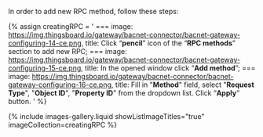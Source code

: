 In order to add new RPC method, follow these steps:

{% assign creatingRPC = '
    ===
        image: https://img.thingsboard.io/gateway/bacnet-connector/bacnet-gateway-configuring-14-ce.png,
        title: Click “**pencil**” icon of the “**RPC methods**” section to add new RPC;
    ===
        image: https://img.thingsboard.io/gateway/bacnet-connector/bacnet-gateway-configuring-15-ce.png,
        title: In the opened window click “**Add method**”;
    ===
        image: https://img.thingsboard.io/gateway/bacnet-connector/bacnet-gateway-configuring-16-ce.png,
        title: Fill in "**Method**" field, select "**Request Type**", "**Object ID**", "**Property ID**" from the dropdown list. Click “**Apply**” button.
    '
%}

{% include images-gallery.liquid showListImageTitles="true" imageCollection=creatingRPC %}
